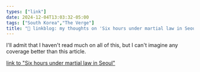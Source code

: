 ```yaml
---
types: ["link"]
date: 2024-12-04T13:03:32-05:00
tags: ["South Korea","The Verge"]
title: "🔗 linkblog: my thoughts on 'Six hours under martial law in Seoul'"
---
```

I'll admit that I haven't read much on all of this, but I can't imagine any coverage better than this article.

[link to "Six hours under martial law in Seoul"](https://www.theverge.com/24312920/martial-law-south-korea-yoon-suk-yeol-protest-dispatch)
